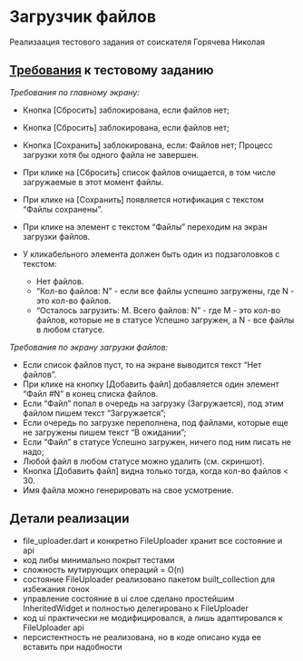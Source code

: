 # Загрузчик файлов

Реализаация тестового задания от соискателя Горячева Николая

## [Требования](https://hackmd.io/8bnSkb1ETW-0UrtyPFe5Xg) к тестовому заданию

_Требования по главному экрану:_
  - Кнопка [Сбросить] заблокирована, если файлов нет;
  - Кнопка [Сбросить] заблокирована, если файлов нет;
  - Кнопка [Сохранить] заблокирована, если: Файлов нет; Процесс загрузки хотя бы одного файла не завершен.

  - При клике на [Сбросить] список файлов очищается, в том числе загружаемые в этот момент файлы.
  - При клике на [Сохранить] появляется нотификация с текстом “Файлы сохранены”.
  - При клике на элемент с текстом “Файлы” переходим на экран загрузки файлов.
  - У кликабельного элемента должен быть один из подзаголовков с текстом:
    - Нет файлов.
    - “Кол-во файлов: N” - если все файлы успешно загружены, где N - это кол-во файлов.
    - “Осталось загрузить: M. Всего файлов: N” - где M - это кол-во файлов, которые не в статусе Успешно загружен, а N - все файлы в любом статусе.

_Требования по экрану загрузки файлов:_
   - Если список файлов пуст, то на экране выводится текст “Нет файлов”.
   - При клике на кнопку [Добавить файл] добавляется один элемент “Файл #N” в конец списка файлов.
   - Если “Файл” попал в очередь на загрузку (Загружается), под этим файлом пишем текст “Загружается”;
   - Если очередь по загрузке переполнена, под файлами, которые еще не загружены пишем текст “В ожидании”;
   - Если “Файл” в статусе Успешно загружен, ничего под ним писать не надо;
   - Любой файл в любом статусе можно удалить (см. скриншот).
   - Кнопка [Добавить файл] видна только тогда, когда кол-во файлов < 30.
   - Имя файла можно генерировать на свое усмотрение.
   
## Детали реализации

 - file_uploader.dart и конкретно FileUploader хранит все состояние и api
 - код либы минимально покрыт тестами
 - сложность мутирующих операций = O(n)
 - состояние FileUploader реализовано пакетом built_collection для избежания гонок
 - управление состояние в ui слое сделано простейшим InheritedWidget и полностью делегировано к FileUploader  
 - код ui практически не модифицировался, а лишь адаптировался к FileUploader api
 - персистентность не реализована, но в коде описано куда ее вставить при надобности
 